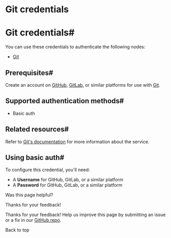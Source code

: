 # Git credentials

[ ](https://github.com/n8n-io/n8n-docs/edit/main/docs/integrations/builtin/credentials/git.md "Edit this page")

# Git credentials#

You can use these credentials to authenticate the following nodes:

  * [Git](../../core-nodes/n8n-nodes-base.git/)



## Prerequisites#

Create an account on [GitHub](https://github.com), [GitLab](https://about.gitlab.com/), or similar platforms for use with [Git](https://git-scm.com).

## Supported authentication methods#

  * Basic auth



## Related resources#

Refer to [Git's documentation](https://git-scm.com/doc) for more information about the service.

## Using basic auth#

To configure this credential, you'll need:

  * A **Username** for GitHub, GitLab, or a similar platform
  * A **Password** for GitHub, GitLab, or a similar platform

Was this page helpful? 

Thanks for your feedback! 

Thanks for your feedback! Help us improve this page by submitting an issue or a fix in our [GitHub repo](https://github.com/n8n-io/n8n-docs). 

Back to top 

